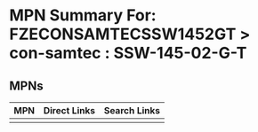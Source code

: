 



# MPN Summary For: FZECONSAMTECSSW1452GT > con-samtec : SSW-145-02-G-T

## MPNs
  

|MPN|Direct Links|Search Links|
| :--- | :--- | :--- |
||||
